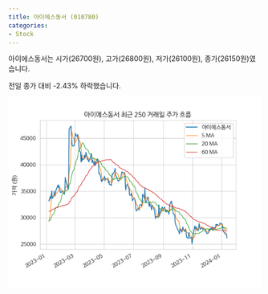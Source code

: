 ```yaml
---
title: 아이에스동서 (010780)
categories:
- Stock
---
```


아이에스동서는 시가(26700원), 고가(26800원), 저가(26100원), 종가(26150원)였습니다.

전일 종가 대비 -2.43% 하락했습니다.

<!-- more -->

![010780](/assets/images/stock/010780.png)
